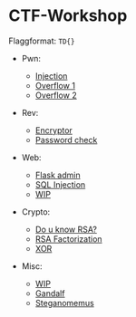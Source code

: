 # CTF-Workshop

Flaggformat: `TD{}`

- Pwn:
  - [Injection](pwn/injection)
  - [Overflow 1](pwn/overflow1)
  - [Overflow 2](pwn/overflow2)

- Rev:
  - [Encryptor](rev/encryptor)
  - [Password check](https://github.com/Loevland/ctf-workshop/issues/12)

- Web:
  - [Flask admin](web/flask_admin)
  - [SQL Injection](web/sql_injection/README.md)
  - [WIP](https://github.com/Loevland/ctf-workshop/issues/6)

- Crypto:
  - [Do u know RSA?](crypto/do_u_know_rsa)
  - [RSA Factorization](https://github.com/Loevland/ctf-workshop/issues/9)
  - [XOR](https://github.com/Loevland/ctf-workshop/issues/10)
 
- Misc:
  - [WIP](https://github.com/Loevland/ctf-workshop/issues/7)
  - [Gandalf](misc/gandalf)
  - [Steganomemus](misc/steganomemus)
